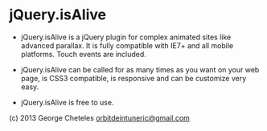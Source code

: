 jQuery.isAlive
==============

 - jQuery.isAlive is a jQuery plugin for complex animated sites like advanced parallax. It is fully compatible with IE7+ and all mobile platforms. Touch events are included.

 - jQuery.isAlive can be called for as many times as you want on your web page, is CSS3 compatible, is responsive and can be customize very easy.

 - jQuery.isAlive is free to use.

(c) 2013 George Cheteles
orbitdeintuneric@gmail.com

